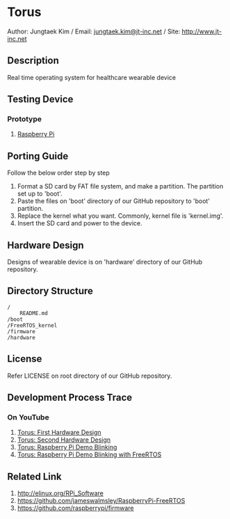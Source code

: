 # Torus

Author: Jungtaek Kim / Email: jungtaek.kim@jt-inc.net / Site: http://www.jt-inc.net

## Description

Real time operating system for healthcare wearable device

## Testing Device

### Prototype

1. [Raspberry Pi](http://www.raspberrypi.org)

## Porting Guide

Follow the below order step by step

1. Format a SD card by FAT file system, and make a partition. The partition set up to 'boot'.
2. Paste the files on 'boot' directory of our GitHub repository to 'boot' partition.
3. Replace the kernel what you want. Commonly, kernel file is 'kernel.img'.
4. Insert the SD card and power to the device.

## Hardware Design

Designs of wearable device is on 'hardware' directory of our GitHub repository.

## Directory Structure

	/
		README.md
	/boot
	/FreeRTOS_kernel
	/firmware
	/hardware

## License

Refer LICENSE on root directory of our GitHub repository.

## Development Process Trace

### On YouTube

1. [Torus: First Hardware Design](http://www.youtube.com/watch?v=JsDf_qeYi38)
2. [Torus: Second Hardware Design](http://www.youtube.com/watch?v=fc7bXfMnlts)
3. [Torus: Raspberry Pi Demo Blinking](http://www.youtube.com/watch?v=ta7zYYJ7g0w)
4. [Torus: Raspberry Pi Demo Blinking with FreeRTOS](http://www.youtube.com/watch?v=-qdcLlvA-QU)

## Related Link

1. http://elinux.org/RPi_Software
2. https://github.com/jameswalmsley/RaspberryPi-FreeRTOS
3. https://github.com/raspberrypi/firmware
